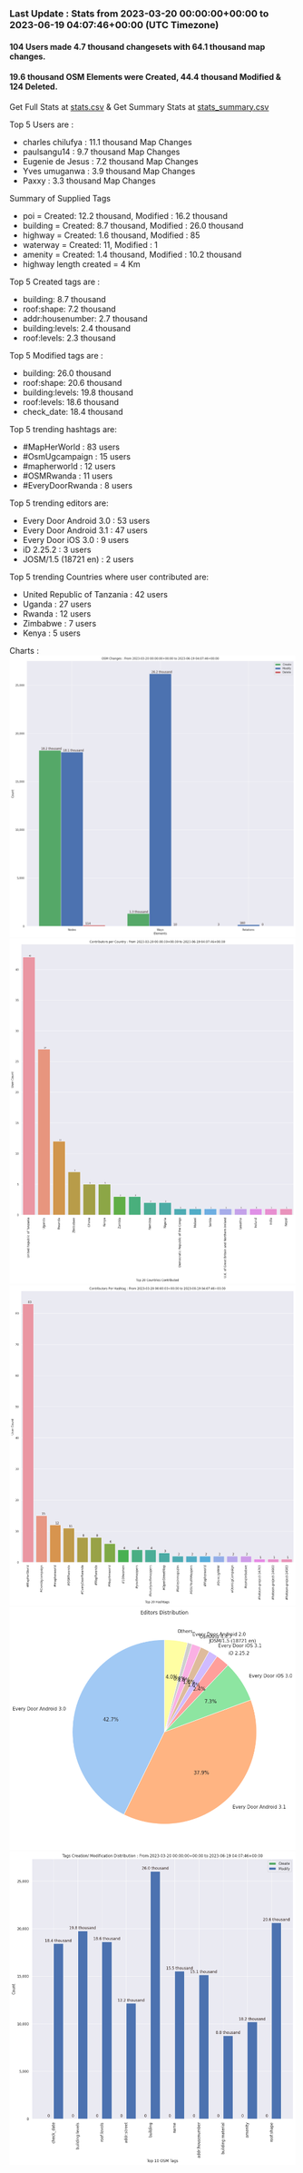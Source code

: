 ### Last Update : Stats from 2023-03-20 00:00:00+00:00 to 2023-06-19 04:07:46+00:00 (UTC Timezone)

#### 104 Users made 4.7 thousand changesets with 64.1 thousand map changes.
#### 19.6 thousand OSM Elements were Created, 44.4 thousand Modified & 124 Deleted.
Get Full Stats at [stats.csv](/stats/mapherworld/Daily/stats.csv)
 & Get Summary Stats at [stats_summary.csv](/stats/mapherworld/Daily/stats_summary.csv)

Top 5 Users are : 
- charles chilufya : 11.1 thousand Map Changes
- paulsangu14 : 9.7 thousand Map Changes
- Eugenie de Jesus : 7.2 thousand Map Changes
- Yves umuganwa : 3.9 thousand Map Changes
- Paxxy : 3.3 thousand Map Changes

Summary of Supplied Tags
- poi = Created: 12.2 thousand, Modified : 16.2 thousand
- building = Created: 8.7 thousand, Modified : 26.0 thousand
- highway = Created: 1.6 thousand, Modified : 85
- waterway = Created: 11, Modified : 1
- amenity = Created: 1.4 thousand, Modified : 10.2 thousand
- highway length created = 4 Km


Top 5 Created tags are :
- building: 8.7 thousand
- roof:shape: 7.2 thousand
- addr:housenumber: 2.7 thousand
- building:levels: 2.4 thousand
- roof:levels: 2.3 thousand


Top 5 Modified tags are :
- building: 26.0 thousand
- roof:shape: 20.6 thousand
- building:levels: 19.8 thousand
- roof:levels: 18.6 thousand
- check_date: 18.4 thousand


Top 5 trending hashtags are:
- #MapHerWorld : 83 users
- #OsmUgcampaign : 15 users
- #mapherworld : 12 users
- #OSMRwanda : 11 users
- #EveryDoorRwanda : 8 users


Top 5 trending editors are:
- Every Door Android 3.0 : 53 users
- Every Door Android 3.1 : 47 users
- Every Door iOS 3.0 : 9 users
- iD 2.25.2 : 3 users
- JOSM/1.5 (18721 en) : 2 users


Top 5 trending Countries where user contributed are:
- United Republic of Tanzania : 42 users
- Uganda : 27 users
- Rwanda : 12 users
- Zimbabwe : 7 users
- Kenya : 5 users


 Charts : 
![Alt text](./stats_osm_changes.png) 
![Alt text](./stats_users_per_country.png) 
![Alt text](./stats_users_per_hashtag.png) 
![Alt text](./stats_editors_pie_chart.png) 
![Alt text](./stats_tags.png) 
